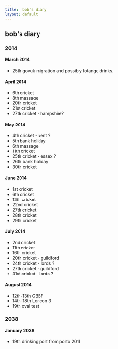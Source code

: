 ```yaml
---
title:  bob's diary
layout: default
---
```

## bob's diary ##

### 2014 ###


#### March 2014 ####

* 25th govuk migration and possibly fotango drinks.

#### April 2014 ####

* 6th cricket
* 8th massage
* 20th cricket
* 21st cricket
* 27th cricket - hampshire?

#### May 2014 ####

* 4th cricket - kent ?
* 5th bank holiday
* 6th massage
* 11th cricket
* 25th cricket - essex ?
* 26th bank holiday
* 30th cricket

#### June 2014 ####

* 1st cricket
* 6th cricket
* 13th cricket
* 22nd cricket
* 27th cricket
* 28th cricket
* 29th cricket

#### July 2014 ####

* 2nd cricket
* 11th cricket
* 16th cricket
* 20th cricket - guildford
* 24th cricket - lords ?
* 27th cricket - guildford
* 31st cricket - lords ?

#### August 2014 ####

* 12th-13th GBBF
* 14th-18th Loncon 3
* 19th oval test


### 2038 ###

#### January 2038 ####

* 19th drinking port from porto 2011

